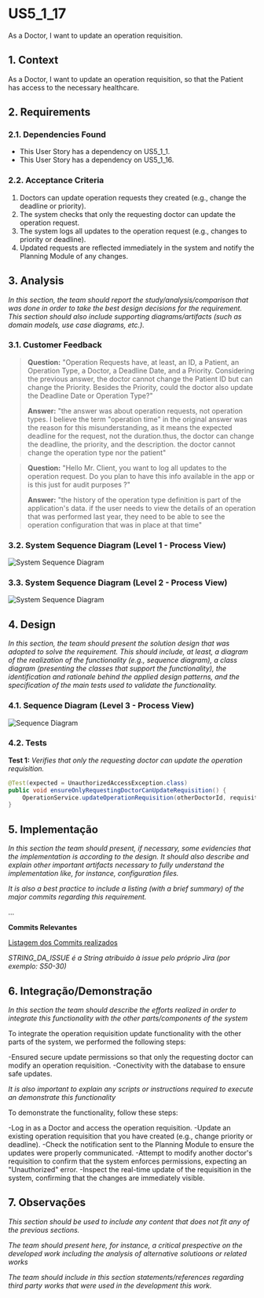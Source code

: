 # US5_1_17

As a Doctor, I want to update an operation requisition.

## 1. Context

As a Doctor, I want to update an operation requisition, so that the Patient has access to the necessary healthcare.

## 2. Requirements

### 2.1. Dependencies Found

- This User Story has a dependency on US5_1_1.
- This User Story has a dependency on US5_1_16.


### 2.2. Acceptance Criteria

1. Doctors can update operation requests they created (e.g., change the deadline or priority).
2. The system checks that only the requesting doctor can update the operation request.
3. The system logs all updates to the operation request (e.g., changes to priority or deadline).
4. Updated requests are reflected immediately in the system and notify the Planning Module of any changes.

## 3. Analysis

*In this section, the team should report the study/analysis/comparison that was done in order to take the best design decisions for the requirement. This section should also include supporting diagrams/artifacts (such as domain models, use case diagrams, etc.).*

### 3.1. Customer Feedback

>**Question:** "Operation Requests have, at least, an ID, a Patient, an Operation Type, a Doctor, a Deadline Date, and a Priority. Considering the previous answer, the doctor cannot change the Patient ID but can change the Priority. Besides the Priority, could the doctor also update the Deadline Date or Operation Type?"
>
>**Answer:** "the answer was about operation requests, not operation types. I believe the term "operation time" in the original answer was the reason for this misunderstanding, as it means the expected deadline for the request, not the duration.thus, the doctor can change the deadline, the priority, and the description. the doctor cannot change the operation type nor the patient"

>**Question:** "Hello Mr. Client, you want to log all updates to the operation request. Do you plan to have this info available in the app or is this just for audit purposes ?"
>
>**Answer:** "the history of the operation type definition is part of the application's data. if the user needs to view the details of an operation that was performed last year, they need to be able to see the operation configuration that was in place at that time"

### 3.2. System Sequence Diagram (Level 1 - Process View)

![System Sequence Diagram](IMG/system-sequence-diagram-operation-update-level-1.svg)

### 3.3. System Sequence Diagram (Level 2 - Process View)

![System Sequence Diagram](IMG/system-sequence-diagram-operation-update-level-2.svg)

## 4. Design

*In this section, the team should present the solution design that was adopted to solve the requirement. This should include, at least, a diagram of the realization of the functionality (e.g., sequence diagram), a class diagram (presenting the classes that support the functionality), the identification and rationale behind the applied design patterns, and the specification of the main tests used to validate the functionality.*

### 4.1. Sequence Diagram (Level 3 - Process View)

![Sequence Diagram](IMG/sequence-diagram-operation-update-level-3.svg)

### 4.2. Tests

**Test 1:** *Verifies that only the requesting doctor can update the operation requisition.*

```java
@Test(expected = UnauthorizedAccessException.class)
public void ensureOnlyRequestingDoctorCanUpdateRequisition() {
    OperationService.updateOperationRequisition(otherDoctorId, requisitionId, updatedDetails);
}
```

## 5. Implementação

*In this section the team should present, if necessary, some evidencies that the implementation is according to the design. It should also describe and explain other important artifacts necessary to fully understand the implementation like, for instance, configuration files.*

*It is also a best practice to include a listing (with a brief summary) of the major commits regarding this requirement.*

...

**Commits Relevantes**

[Listagem dos Commits realizados](https://1191296gg.atlassian.net/browse/STRING_DA_ISSUE)

*STRING_DA_ISSUE é a String atribuido à issue pelo próprio Jira (por exemplo: S50-30)*

## 6. Integração/Demonstração

*In this section the team should describe the efforts realized in order to integrate this functionality with the other parts/components of the system*

To integrate the operation requisition update functionality with the other parts of the system, we performed the following steps:

-Ensured secure update permissions so that only the requesting doctor can modify an operation requisition.
-Conectivity with the database to ensure safe updates.

*It is also important to explain any scripts or instructions required to execute an demonstrate this functionality*

To demonstrate the functionality, follow these steps:

-Log in as a Doctor and access the operation requisition.
-Update an existing operation requisition that you have created (e.g., change priority or deadline).
-Check the notification sent to the Planning Module to ensure the updates were properly communicated.
-Attempt to modify another doctor's requisition to confirm that the system enforces permissions, expecting an "Unauthorized" error.
-Inspect the real-time update of the requisition in the system, confirming that the changes are immediately visible.

## 7. Observações

*This section should be used to include any content that does not fit any of the previous sections.*

*The team should present here, for instance, a critical prespective on the developed work including the analysis of alternative solutioons or related works*

*The team should include in this section statements/references regarding third party works that were used in the development this work.*